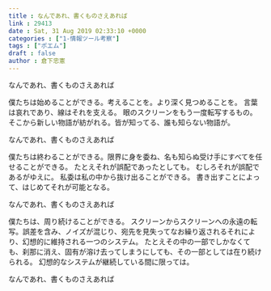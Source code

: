 ```yaml
---
title : なんであれ、書くものさえあれば
link : 29413
date : Sat, 31 Aug 2019 02:33:10 +0000
categories : ["1-情報ツール考察"]
tags : ["ポエム"]
draft : false
author : 倉下忠憲
---
```


なんであれ、書くものさえあれば

僕たちは始めることができる。考えることを。より深く見つめることを。
言葉は哀れであり、線はそれを支える。
眼のスクリーンをもう一度転写するもの。
そこから新しい物語が紡がれる。皆が知ってる、誰も知らない物語が。

なんであれ、書くものさえあれば

僕たちは終わることができる。限界に身を委ね、名も知らぬ受け手にすべてを任せることができる。
たとえそれが誤配であったとしても。
むしろそれが誤配であるがゆえに。
私委は私の中から抜け出ることができる。
書き出すことによって、はじめてそれが可能となる。

なんであれ、書くものさえあれば

僕たちは、周り続けることができる。
スクリーンからスクリーンへの永遠の転写。誤差を含み、ノイズが混じり、宛先を見失ってなお繰り返されるそれにより、幻想的に維持される一つのシステム。
たとえその中の一部でしかなくても、刹那に消え、固有が溶け去ってしまうにしても、その一部としては在り続けられる。
幻想的なシステムが継続している間に限っては。

なんであれ、書くものさえあれば
